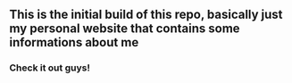 ## This is the initial build of this repo, basically just my personal website that contains some informations about me

### Check it out guys!


